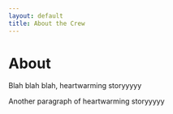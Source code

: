 ```yaml
---
layout: default
title: About the Crew
---
```

<div class="row">
    <div class="col-md-2"></div>
    <div class="col-md-8">
        <div id="about-content">
            <h1>About</h1>
            <p>Blah blah blah, heartwarming storyyyyy</p>
            <p>Another paragraph of heartwarming storyyyyy</p>
        </div>
    </div>
</div>